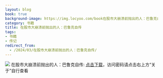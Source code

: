 ```yaml
---
layout: blog
book: true
background-image: https://img.locyoo.com/book在股市大崩溃前抛出的人：巴鲁克自传.jpg
category: 书籍
title: 在股市大崩溃前抛出的人：巴鲁克自传
tags:
- 书籍
- 传记
redirect_from:
  - /2024/03/在股市大崩溃前抛出的人：巴鲁克自传/
---
```

![](https://img.locyoo.com/book在股市大崩溃前抛出的人：巴鲁克自传.jpg)
在股市大崩溃前抛出的人：巴鲁克自传: <a name = "ref1" href="https://url18.ctfile.com/f/50983618-1345419559-5964a9?p=3619">点击下载</a>，访问密码请点击右上方“关于”自行查看